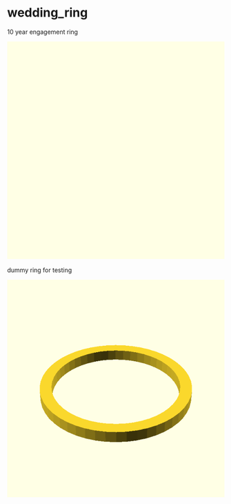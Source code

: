 # wedding_ring
10 year engagement ring

![ring](./ring.scad.png)

dummy ring for testing

![dummy](./dummy.scad.png)
